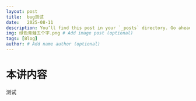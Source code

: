 ```yaml
---
layout: post
title:  bug测试
date:   2025-08-11
description: You’ll find this post in your `_posts` directory. Go ahead and edit it and re-build the site to see your changes. # Add post description (optional)
img: 绿色青蛙五个字.png # Add image post (optional)
tags: [Blog]
author: # Add name author (optional)
---
```

# 本讲内容

测试
